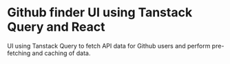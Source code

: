 # Github finder UI using Tanstack Query and React
UI using Tanstack Query to fetch API data for Github users and perform pre-fetching and caching of data.

